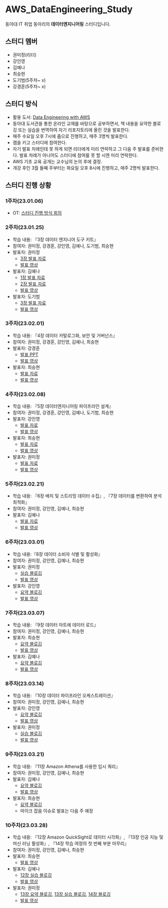 # AWS_DataEngineering_Study
동아대 IT 취업 동아리의 **데이터엔지니어링** 스터디입니다.

## 스터디 멤버
- 권미정(리더)
- 강인영
- 김예나
- 최승현
- 도기범(5주차~ x)
- 강경훈(5주차~ x)

## 스터디 방식
- 활용 도서: [Data Engineering with AWS](https://product.kyobobook.co.kr/detail/S000060634854)
- 동아대 도서관을 통한 온라인 교재를 바탕으로 공부하면서, 책 내용을 요약한 블로깅 또는 실습을 번역하여 자기 리포지토리에 올린 것을 발표한다.
- 매주 수요일 오후 7시에 줌으로 진행하고, 매주 3명씩 발표한다.
- 캠을 키고 스터디에 참여한다.
- 자기 발표 차례인데 못 하게 되면 리더에게 미리 연락하고 그 다음 주 발표를 준비한다. 발표 차례가 아니어도 스터디에 참여를 못 할 시엔 미리 연락한다.
- AWS 기초 교육 공개는 교수님의 논의 후에 결정.
- 개강 후인 3월 둘째 주부터는 화요일 오후 8시에 진행하고, 매주 2명씩 발표한다.

## 스터디 진행 상황
### 1주차(23.01.06)
- OT: [스터디 진행 방식 회의](https://drive.google.com/file/d/1D7Zt6PdlbqKkKc656TbXmSCn6P4KsPuj/view?usp=sharing)

### 2주차(23.01.25) 
- 학습 내용: 『3장 데이터 엔지니어 도구 키트』
- 참여자: 권미정, 강경훈, 강인영, 김예나, 도기범, 최승현
- 발표자: 권미정
  - [3장 발표 자료](https://mjrecord.tistory.com/26)
  - [발표 영상](https://drive.google.com/file/d/1iQGNsYCW7vfhn9Ef0QEPw5F5OjuyEEWU/view?usp=sharing)
- 발표자: 김예나
  - [1장 발표 자료](https://yeneua.tistory.com/4)
  - [2장 발표 자료](https://yeneua.tistory.com/5)
  - [발표 영상](https://drive.google.com/file/d/1mSgz_OafpUgRUxlbyfB5h4sh3zmMkKoL/view?usp=sharing)
- 발표자: 도기범
  - [3장 발표 자료](https://ford.tistory.com/44)
  - [발표 영상](https://drive.google.com/file/d/1rGMGnFDqkhmXNZs5WcDxlFPq6cCg9cI3/view?usp=sharing)
  
### 3주차(23.02.01) 
- 학습 내용: 『4장 데이터 카탈로그화, 보안 및 거버넌스』
- 참여자: 권미정, 강경훈, 강인영, 김예나, 최승현
- 발표자: 강경훈
  - [발표 PPT](https://docs.google.com/presentation/d/10VvP0A4eoxAX5fUmRFUmKEjaeeIm6OqW/edit?usp=sharing&ouid=104296105098412198090&rtpof=true&sd=true)
  - [발표 영상](https://drive.google.com/file/d/1woWbK3u7rwt7zUhuQR6mpWFZilCytR1G/view?usp=sharing)
- 발표자: 최승현
  - [발표 자료](https://vulter3653.tistory.com/33)
  - [발표 영상](https://drive.google.com/file/d/134ZWNaY4RSPaVwJmdQvGJ7ZMWcO1Ltyg/view?usp=sharing)

### 4주차(23.02.08)
- 학습 내용: 『5장 데이터엔지니어링 파이프라인 설계』
- 참여자: 권미정, 강경훈, 강인영, 김예나, 도기범, 최승현
- 발표자: 강인영
  - [발표 자료](https://kio15978.tistory.com/92)
  - [발표 영상](https://drive.google.com/file/d/1wze81BSXmFRDy_lNYH7OCr7QtpNU3oLE/view?usp=sharing)
- 발표자: 최승현
  - [발표 자료](https://vulter3653.tistory.com/37)
  - [발표 영상](https://drive.google.com/file/d/1gI0YB6NBrQeTIDgUi9lWgLjhExLX2MO9/view?usp=sharing)
- 발표자: 권미정
  - [발표 자료](https://mjrecord.tistory.com/30)
  - [발표 영상](https://drive.google.com/file/d/1DmMTXnxzi4YHy1-nroXjDVq-G4DXI80y/view?usp=sharing)

### 5주차(23.02.21)
- 학습 내용: 『6장 배치 및 스트리밍 데이터 수집』, 『7장 데이터를 변환하여 분석 최적화』
- 참여자: 권미정, 강인영, 김예나, 최승현
- 발표자: 김예나
  - [발표 자료](https://yeneua.tistory.com/9)
  - [발표 영상](https://drive.google.com/file/d/1dnro-N7ZKugunvtNLZ3zz13v7Zzw-jlb/view?usp=sharing)

### 6주차(23.03.01)
- 학습 내용:『8장 데이터 소비자 식별 및 활성화』
- 참여자: 권미정, 강인영, 김예나, 최승현
- 발표자: 권미정
  - [실습 블로깅](https://mjrecord.tistory.com/33)
  - [발표 영상](https://drive.google.com/file/d/10Cq4xGQO5Fb74-PL87cqSjP1YMyEN0f7/view?usp=sharing)
- 발표자: 강인영
  - [요약 블로깅](https://kio15978.tistory.com/95)
  - [발표 영상](https://drive.google.com/file/d/1o7nyUwMoNb2zsV9rNS-SAqLjuyNmU36f/view?usp=sharing)

### 7주차(23.03.07)
- 학습 내용: 『9장 데이터 마트에 데이터 로드』
- 참여자: 권미정, 강인영, 김예나, 최승현
- 발표자: 최승현
  - [요약 블로깅](https://vulter3653.tistory.com/42)
  - [발표 영상](https://drive.google.com/file/d/1mcVg_7KxPYWSNR_CQfRUT2y3GnBo7KaS/view?usp=sharing)
- 발표자: 김예나 
  - [요약 블로깅](https://yeneua.tistory.com/10)
  - [발표 영상](https://drive.google.com/file/d/1OqqOmpaBEuRhplK6Q_RuUKTUIEckk50N/view?usp=sharing)

### 8주차(23.03.14)
- 학습 내용: 『10장 데이터 파이프라인 오케스트레이션』
- 참여자: 권미정, 강인영, 김예나, 최승현
- 발표자: 강인영
  - [요약 블로깅](https://kio15978.tistory.com/96)
  - [발표 영상](https://drive.google.com/file/d/1mFEoVbM_fAq3j3B5q1PjKdd5IaCgifpC/view?usp=sharing)
- 발표자: 권미정
  - [실습 블로깅](https://mjrecord.tistory.com/34)
  - [발표 영상](https://drive.google.com/file/d/1IlHARxaiRHM-Gi5ZizURebREUZcyOOVN/view?usp=sharing)

### 9주차(23.03.21)
- 학습 내용: 『11장 Amazon Athena를 사용한 임시 쿼리』
- 참여자: 권미정, 강인영, 김예나, 최승현
- 발표자: 김예나
  - [요약 블로깅](https://yeneua.tistory.com/12)
  - [발표 영상](https://drive.google.com/file/d/1LJowqRokNsGS57qsSutzTAiUw2hiZX8r/view?usp=sharing)
- 발표자: 최승현
  - [요약 블로깅](https://vulter3653.tistory.com/43)
  - 마이크 잡음 이슈로 발표는 다음 주 예정

### 10주차(23.03.28)
- 학습 내용: 『12장 Amazon QuickSight로 데이터 시각화』, 『13장 인공 지능 및 머신 러닝 활성화』, 『14장 학습 여정의 첫 번째 부분 마무리』
- 참여자: 권미정, 강인영, 김예나, 최승현
- 발표자: 최승현
  - [발표 영상](https://drive.google.com/file/d/1Wr8ne0LSuvGhpHjcys3lwcn7HrxM4uFP/view?usp=sharing)
- 발표자: 김예나
  - [12장 실습 블로깅](https://yeneua.tistory.com/13)
  - [발표 영상](https://drive.google.com/file/d/1QbLLG8R62gnHYoM7nXPFfrpRicLWJoTC/view?usp=sharing)
- 발표자: 권미정 
  - [13장 요약 블로깅](https://mjrecord.tistory.com/35), [13장 실습 블로깅](https://mjrecord.tistory.com/36), [14장 블로깅](https://mjrecord.tistory.com/37)
  - [발표 영상](https://drive.google.com/file/d/1H-4RhAP67CxC2L_k_PoXbAK2Exi1lVcg/view?usp=sharing)
